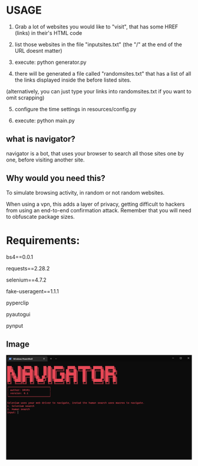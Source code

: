 # USAGE

1) Grab a lot of websites you would like to "visit", that has some HREF (links) in their's HTML code

2) list those websites in the file "inputsites.txt" (the "/" at the end of the URL doesnt matter)

3) execute: python generator.py

4) there will be generated a file called "randomsites.txt" that has a list of all the links displayed inside the before listed sites.

(alternatively, you can just type your links into randomsites.txt if you want to omit scrapping)

5) configure the time settings in resources/config.py

6) execute: python main.py

## what is navigator?
navigator is a bot, that uses your browser to search all those sites one by one, before visiting another site.

## Why would you need this?

To simulate browsing activity, in random or not random websites.

When using a vpn, this adds a layer of privacy, getting difficult to hackers from using an end-to-end confirmation attack. Remember that you will need to obfuscate package sizes.

# Requirements: 

bs4==0.0.1

requests==2.28.2

selenium==4.7.2

fake-useragent==1.1.1

pyperclip

pyautogui

pynput

## Image

![captura](resources/screenshot.png)